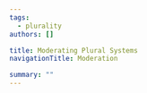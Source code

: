 ```yaml
---
tags:
  - plurality
authors: []

title: Moderating Plural Systems
navigationTitle: Moderation

summary: ""
---
```


<!--more-->

